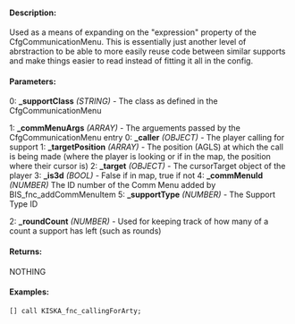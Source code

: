 #### Description:
Used as a means of expanding on the "expression" property of the CfgCommunicationMenu. This is essentially just another level of abrstraction to be able to more easily reuse code between similar supports and make things easier to read instead of fitting it all in the config.

#### Parameters:
0: **_supportClass** *(STRING)* - The class as defined in the CfgCommunicationMenu

1: **_commMenuArgs** *(ARRAY)* - The arguements passed by the CfgCommunicationMenu entry0: **_caller** *(OBJECT)* - The player calling for support1: **_targetPosition** *(ARRAY)* - The position (AGLS) at which the call is being made(where the player is looking or if in the map, the position where their cursor is)2: **_target** *(OBJECT)* - The cursorTarget object of the player3: **_is3d** *(BOOL)* - False if in map, true if not4: **_commMenuId** *(NUMBER)* The ID number of the Comm Menu added by BIS_fnc_addCommMenuItem5: **_supportType** *(NUMBER)* - The Support Type ID

2: **_roundCount** *(NUMBER)* - Used for keeping track of how many of a count a support has left (such as rounds)

#### Returns:
NOTHING

#### Examples:
```sqf
[] call KISKA_fnc_callingForArty;
```


